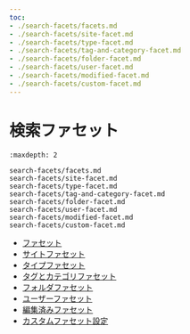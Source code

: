 ```yaml
---
toc:
- ./search-facets/facets.md
- ./search-facets/site-facet.md
- ./search-facets/type-facet.md
- ./search-facets/tag-and-category-facet.md
- ./search-facets/folder-facet.md
- ./search-facets/user-facet.md
- ./search-facets/modified-facet.md
- ./search-facets/custom-facet.md
---
```

# 検索ファセット

```{toctree}
:maxdepth: 2

search-facets/facets.md
search-facets/site-facet.md
search-facets/type-facet.md
search-facets/tag-and-category-facet.md
search-facets/folder-facet.md
search-facets/user-facet.md
search-facets/modified-facet.md
search-facets/custom-facet.md
```

- [ファセット](search-facets/facets.md)
- [サイトファセット](search-facets/site-facet.md)
- [タイプファセット](search-facets/type-facet.md)
- [タグとカテゴリファセット](search-facets/tag-and-category-facet.md)
- [フォルダファセット](search-facets/folder-facet.md)
- [ユーザーファセット](search-facets/user-facet.md)
- [編集済みファセット](search-facets/modified-facet.md)
- [カスタムファセット設定](search-facets/custom-facet.md)
